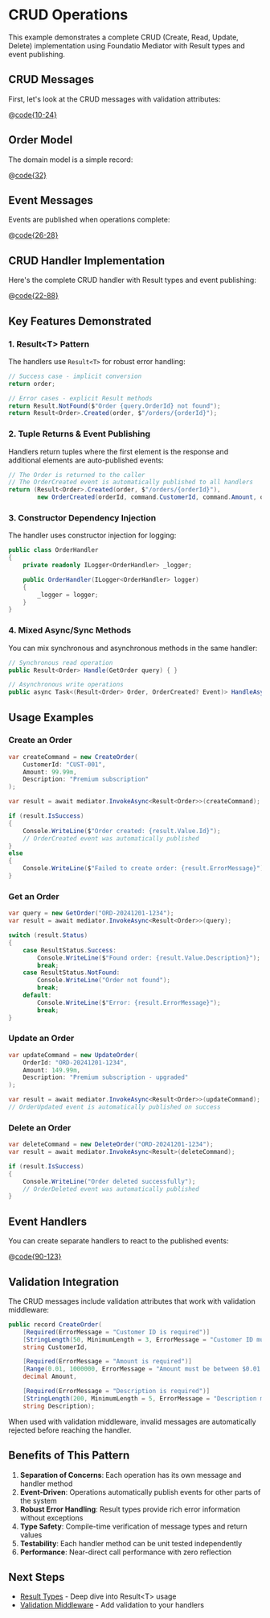 # CRUD Operations

This example demonstrates a complete CRUD (Create, Read, Update, Delete) implementation using Foundatio Mediator with Result types and event publishing.

## CRUD Messages

First, let's look at the CRUD messages with validation attributes:

@[code{10-24}](../samples/ConsoleSample/Messages/Messages.cs)

## Order Model

The domain model is a simple record:

@[code{32}](../samples/ConsoleSample/Messages/Messages.cs)

## Event Messages

Events are published when operations complete:

@[code{26-28}](../samples/ConsoleSample/Messages/Messages.cs)

## CRUD Handler Implementation

Here's the complete CRUD handler with Result types and event publishing:

@[code{22-88}](../samples/ConsoleSample/Handlers/Handlers.cs)

## Key Features Demonstrated

### 1. Result&lt;T&gt; Pattern

The handlers use `Result<T>` for robust error handling:

```csharp
// Success case - implicit conversion
return order;

// Error cases - explicit Result methods
return Result.NotFound($"Order {query.OrderId} not found");
return Result<Order>.Created(order, $"/orders/{orderId}");
```

### 2. Tuple Returns & Event Publishing

Handlers return tuples where the first element is the response and additional elements are auto-published events:

```csharp
// The Order is returned to the caller
// The OrderCreated event is automatically published to all handlers
return (Result<Order>.Created(order, $"/orders/{orderId}"),
        new OrderCreated(orderId, command.CustomerId, command.Amount, order.CreatedAt));
```

### 3. Constructor Dependency Injection

The handler uses constructor injection for logging:

```csharp
public class OrderHandler
{
    private readonly ILogger<OrderHandler> _logger;

    public OrderHandler(ILogger<OrderHandler> logger)
    {
        _logger = logger;
    }
}
```

### 4. Mixed Async/Sync Methods

You can mix synchronous and asynchronous methods in the same handler:

```csharp
// Synchronous read operation
public Result<Order> Handle(GetOrder query) { }

// Asynchronous write operations
public async Task<(Result<Order> Order, OrderCreated? Event)> HandleAsync(CreateOrder command) { }
```

## Usage Examples

### Create an Order

```csharp
var createCommand = new CreateOrder(
    CustomerId: "CUST-001",
    Amount: 99.99m,
    Description: "Premium subscription"
);

var result = await mediator.InvokeAsync<Result<Order>>(createCommand);

if (result.IsSuccess)
{
    Console.WriteLine($"Order created: {result.Value.Id}");
    // OrderCreated event was automatically published
}
else
{
    Console.WriteLine($"Failed to create order: {result.ErrorMessage}");
}
```

### Get an Order

```csharp
var query = new GetOrder("ORD-20241201-1234");
var result = await mediator.InvokeAsync<Result<Order>>(query);

switch (result.Status)
{
    case ResultStatus.Success:
        Console.WriteLine($"Found order: {result.Value.Description}");
        break;
    case ResultStatus.NotFound:
        Console.WriteLine("Order not found");
        break;
    default:
        Console.WriteLine($"Error: {result.ErrorMessage}");
        break;
}
```

### Update an Order

```csharp
var updateCommand = new UpdateOrder(
    OrderId: "ORD-20241201-1234",
    Amount: 149.99m,
    Description: "Premium subscription - upgraded"
);

var result = await mediator.InvokeAsync<Result<Order>>(updateCommand);
// OrderUpdated event is automatically published on success
```

### Delete an Order

```csharp
var deleteCommand = new DeleteOrder("ORD-20241201-1234");
var result = await mediator.InvokeAsync<Result>(deleteCommand);

if (result.IsSuccess)
{
    Console.WriteLine("Order deleted successfully");
    // OrderDeleted event was automatically published
}
```

## Event Handlers

You can create separate handlers to react to the published events:

@[code{90-123}](../../../samples/ConsoleSample/Handlers/EventHandlers.cs)

## Validation Integration

The CRUD messages include validation attributes that work with validation middleware:

```csharp
public record CreateOrder(
    [Required(ErrorMessage = "Customer ID is required")]
    [StringLength(50, MinimumLength = 3, ErrorMessage = "Customer ID must be between 3 and 50 characters")]
    string CustomerId,

    [Required(ErrorMessage = "Amount is required")]
    [Range(0.01, 1000000, ErrorMessage = "Amount must be between $0.01 and $1,000,000")]
    decimal Amount,

    [Required(ErrorMessage = "Description is required")]
    [StringLength(200, MinimumLength = 5, ErrorMessage = "Description must be between 5 and 200 characters")]
    string Description);
```

When used with validation middleware, invalid messages are automatically rejected before reaching the handler.

## Benefits of This Pattern

1. **Separation of Concerns**: Each operation has its own message and handler method
2. **Event-Driven**: Operations automatically publish events for other parts of the system
3. **Robust Error Handling**: Result types provide rich error information without exceptions
4. **Type Safety**: Compile-time verification of message types and return values
5. **Testability**: Each handler method can be unit tested independently
6. **Performance**: Near-direct call performance with zero reflection

## Next Steps

- [Result Types](../guide/result-types) - Deep dive into Result&lt;T&gt; usage
- [Validation Middleware](./validation-middleware) - Add validation to your handlers

